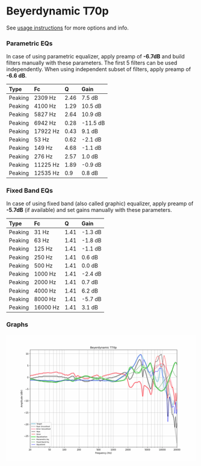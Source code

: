 # Beyerdynamic T70p
See [usage instructions](https://github.com/jaakkopasanen/AutoEq#usage) for more options and info.

### Parametric EQs
In case of using parametric equalizer, apply preamp of **-6.7dB** and build filters manually
with these parameters. The first 5 filters can be used independently.
When using independent subset of filters, apply preamp of **-6.6 dB**.

| Type    | Fc       |    Q | Gain     |
|:--------|:---------|:-----|:---------|
| Peaking | 2309 Hz  | 2.46 | 7.5 dB   |
| Peaking | 4100 Hz  | 1.29 | 10.5 dB  |
| Peaking | 5827 Hz  | 2.64 | 10.9 dB  |
| Peaking | 6942 Hz  | 0.28 | -11.5 dB |
| Peaking | 17922 Hz | 0.43 | 9.1 dB   |
| Peaking | 53 Hz    | 0.62 | -2.1 dB  |
| Peaking | 149 Hz   | 4.68 | -1.1 dB  |
| Peaking | 276 Hz   | 2.57 | 1.0 dB   |
| Peaking | 11225 Hz | 1.89 | -0.9 dB  |
| Peaking | 12535 Hz | 0.9  | 0.8 dB   |

### Fixed Band EQs
In case of using fixed band (also called graphic) equalizer, apply preamp of **-5.7dB**
(if available) and set gains manually with these parameters.

| Type    | Fc       |    Q | Gain    |
|:--------|:---------|:-----|:--------|
| Peaking | 31 Hz    | 1.41 | -1.3 dB |
| Peaking | 63 Hz    | 1.41 | -1.8 dB |
| Peaking | 125 Hz   | 1.41 | -1.1 dB |
| Peaking | 250 Hz   | 1.41 | 0.6 dB  |
| Peaking | 500 Hz   | 1.41 | 0.0 dB  |
| Peaking | 1000 Hz  | 1.41 | -2.4 dB |
| Peaking | 2000 Hz  | 1.41 | 0.7 dB  |
| Peaking | 4000 Hz  | 1.41 | 6.2 dB  |
| Peaking | 8000 Hz  | 1.41 | -5.7 dB |
| Peaking | 16000 Hz | 1.41 | 3.1 dB  |

### Graphs
![](./Beyerdynamic%20T70p.png)
